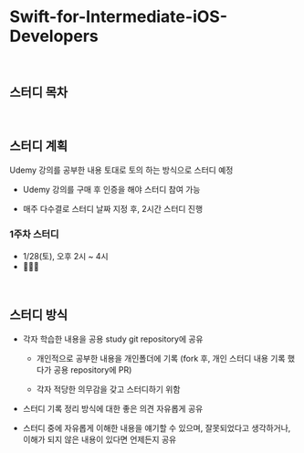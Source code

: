 # Swift-for-Intermediate-iOS-Developers
 

<br>



## 스터디 목차



<br>



## 스터디 계획

Udemy 강의를 공부한 내용 토대로 토의 하는 방식으로 스터디 예정

- Udemy 강의를 구매 후 인증을 해야 스터디 참여 가능

- 매주 다수결로 스터디 날짜 지정 후, 2시간 스터디 진행

### 1주차 스터디 
- 1/28(토), 오후 2시 ~ 4시
- 👩🏻‍💻



<br>



## 스터디 방식

- 각자 학습한 내용을 공용 study git repository에 공유

  - 개인적으로 공부한 내용을 개인폴더에 기록 (fork 후, 개인 스터디 내용 기록 했다가 공용 repository에 PR)

  - 각자 적당한 의무감을 갖고 스터디하기 위함

- 스터디 기록 정리 방식에 대한 좋은 의견 자유롭게 공유

- 스터디 중에 자유롭게 이해한 내용을 얘기할 수 있으며, 잘못되었다고 생각하거나, 이해가 되지 않은 내용이 있다면 언제든지 공유

